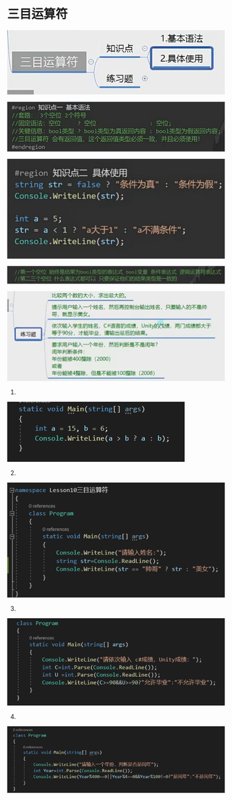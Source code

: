 # 三目运算符

![8ced49dbb34a6d6a71f38d82df64572f.png](image/8ced49dbb34a6d6a71f38d82df64572f.png)

![1f2a508f9da1480bb206872918472f79.png](image/1f2a508f9da1480bb206872918472f79.png)

![3636304a1fed5813013a801c4c3b0cf0.png](image/3636304a1fed5813013a801c4c3b0cf0.png)

![2871e2eb0f4c9e3e24b9bec103f201e8.png](image/2871e2eb0f4c9e3e24b9bec103f201e8.png)

![07ad55c26023809bff5868314bfa4709.png](image/07ad55c26023809bff5868314bfa4709.png)

1.

![7a7922fc8df4ba5d6eccf48b2cd27de7.png](image/7a7922fc8df4ba5d6eccf48b2cd27de7.png)

2.

![231a156fb9eb66422cd1058093d8e353.png](image/231a156fb9eb66422cd1058093d8e353.png)

3.

![b0226e74be05640b252e83b67882dff8.png](image/b0226e74be05640b252e83b67882dff8.png)

4.

![c100b5e13d121892728672e076d0e87f.png](image/c100b5e13d121892728672e076d0e87f.png)
